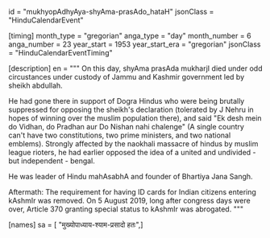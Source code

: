 id = "mukhyopAdhyAya-shyAma-prasAdo_hataH"
jsonClass = "HinduCalendarEvent"

[timing]
month_type = "gregorian"
anga_type = "day"
month_number = 6
anga_number = 23
year_start = 1953
year_start_era = "gregorian"
jsonClass = "HinduCalendarEventTiming"

[description]
en = """
On this day, shyAma prasAda mukharjI died under odd circustances under custody of Jammu and Kashmir government led by sheikh abdullah. 

He had gone there in support of Dogra Hindus who were being brutally suppressed for opposing the sheikh's declaration (tolerated by J Nehru in hopes of winning over the muslim population there), and said "Ek desh mein do Vidhan, do Pradhan aur Do Nishan nahi chalenge" (A single country can't have two constitutions, two prime ministers, and two national emblems). Strongly affected by the naokhali massacre of hindus by muslim league rioters, he had earlier opposed the idea of a united and undivided - but independent - bengal.

He was leader of Hindu mahAsabhA and founder of Bhartiya Jana Sangh.

Aftermath: The requirement for having ID cards for Indian citizens entering kAshmIr was removed. On 5 August 2019, long after congress days were over, Article 370 granting special status to kAshmIr was abrogated. 
"""

[names]
sa = [ "मुख्योपाध्याय-श्याम-प्रसादो हतः",]
